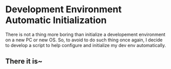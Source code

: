 # Development Environment Automatic Initialization

There is not a thing more boring than initialize a developement environment
on a new PC or new OS. So, to avoid to do such thing once again, I decide to 
develop a script to help configure and initialize my dev env automatically.

## There it is~ 
